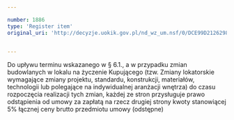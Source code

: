 ```yaml
---

number: 1886
type: 'Register item'
original_uri: 'http://decyzje.uokik.gov.pl/nd_wz_um.nsf/0/DCE99D21262986E9C12576F60048BEBD?OpenDocument'


---
```


Do upływu terminu wskazanego w § 6.1., a w przypadku zmian budowlanych w lokalu  na życzenie Kupującego (tzw. Zmiany lokatorskie wymagające zmiany projektu, standardu, konstrukcji, materiałów, technologii lub polegające na indywidualnej aranżacji wnętrza) do czasu rozpoczęcia realizacji tych zmian, każdej ze stron przysługuje prawo odstąpienia od umowy za zapłatą na rzecz drugiej strony kwoty stanowiącej 5% łącznej ceny brutto  przedmiotu umowy (odstępne)
